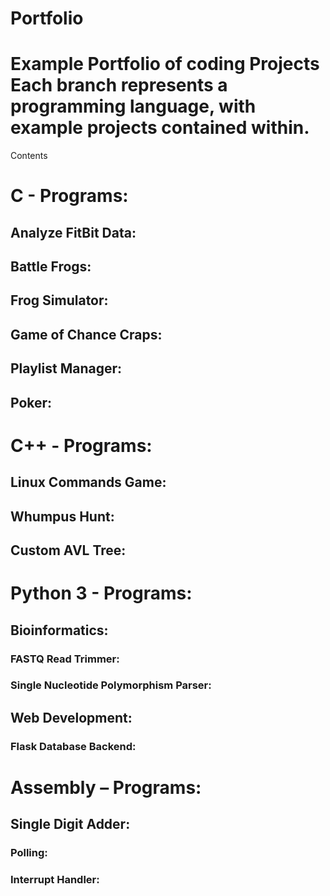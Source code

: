 # Portfolio
<h1>Example Portfolio of coding Projects
<b>Each branch represents a programming language</b>, with example projects contained within. </h1>
Contents
<h1>C - Programs:</h1>
	<h2>Analyze FitBit Data:</h2>
	<h2>Battle Frogs:</h2>
	<h2>Frog Simulator:</h2> 
	<h2>Game of Chance Craps:</h2>
	<h2>Playlist Manager:</h2> 
	<h2>Poker:</h2> 
<h1>C++ - Programs:</h1>
	<h2>Linux Commands Game:</h2>
	<h2>Whumpus Hunt:</h2> 
	<h2>Custom AVL Tree:</h2> 
<h1>Python 3 - Programs:</h1>
	<h2>Bioinformatics:</h2>
		<h3>FASTQ Read Trimmer:</h3>
		<h3>Single Nucleotide Polymorphism Parser:</h3>
	<h2>Web Development:</h2>
		<h3>Flask Database Backend:</h3>		
<h1>Assembly – Programs:</h1>
	<h2>Single Digit Adder:</h2>
		<h3>Polling:</h3>
		<h3>Interrupt Handler:</h3> 

